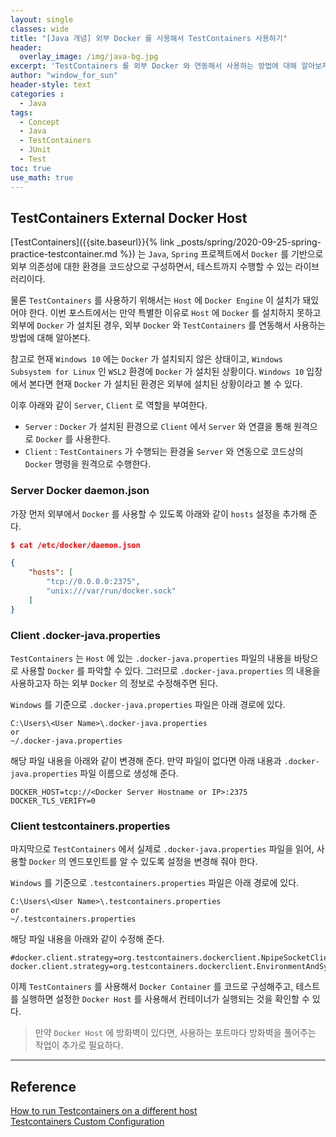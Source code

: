 ```yaml
--- 
layout: single
classes: wide
title: "[Java 개념] 외부 Docker 를 사용해서 TestContainers 사용하기"
header:
  overlay_image: /img/java-bg.jpg 
excerpt: 'TestContainers 를 외부 Docker 와 연동해서 사용하는 방법에 대해 알아보자'
author: "window_for_sun"
header-style: text
categories :
  - Java
tags:
  - Concept
  - Java
  - TestContainers
  - JUnit
  - Test
toc: true 
use_math: true
---  
```


## TestContainers External Docker Host
[TestContainers]({{site.baseurl}}{% link _posts/spring/2020-09-25-spring-practice-testcontainer.md %})
는 `Java`, `Spring` 프로젝트에서 `Docker` 를 기반으로 외부 의존성에 대한 환경을 코드상으로 구성하면서, 
테스트까지 수행할 수 있는 라이브러리이다.  

물론 `TestContainers` 를 사용하기 위해서는 `Host` 에 `Docker Engine` 이 설치가 돼있어야 한다. 
이번 포스트에서는 만약 특별한 이유로 `Host` 에 `Docker` 를 설치하지 못하고 외부에 `Docker` 가 설치된 경우, 
외부 `Docker` 와 `TestContainers` 를 연동해서 사용하는 방법에 대해 알아본다.  

참고로 현재 `Windows 10` 에는 `Docker` 가 설치되지 않은 상태이고, 
`Windows Subsystem for Linux` 인 `WSL2` 환경에 `Docker` 가 설치된 상황이다. 
`Windows 10` 입장에서 본다면 현재 `Docker` 가 설치된 환경은 외부에 설치된 상황이라고 볼 수 있다.  

이후 아래와 같이 `Server`, `Client` 로 역할을 부여한다.  
- `Server` : `Docker` 가 설치된 환경으로 `Client` 에서 `Server` 와 연결을 통해 원격으로 `Docker` 를 사용한다. 
- `Client` : `TestContainers` 가 수행되는 환경울 `Server` 와 연동으로 코드상의 `Docker` 명령을 원격으로 수행한다. 

### Server Docker daemon.json
가장 먼저 외부에서 `Docker` 를 사용할 수 있도록 아래와 같이 `hosts` 설정을 추가해 준다. 

```json
$ cat /etc/docker/daemon.json

{
	"hosts": [
		"tcp://0.0.0.0:2375",
		"unix:///var/run/docker.sock"
	]
}
```  

### Client .docker-java.properties
`TestContainers` 는 `Host` 에 있는 `.docker-java.properties` 파일의 내용을 바탕으로 사용할 `Docker` 를 파악할 수 있다. 
그러므로 `.docker-java.properties` 의 내용을 사용하고자 하는 외부 `Docker` 의 정보로 수정해주면 된다. 

`Windows` 를 기준으로 `.docker-java.properties` 파일은 아래 경로에 있다. 

```
C:\Users\<User Name>\.docker-java.properties
or
~/.docker-java.properties
```  

해당 파일 내용을 아래와 같이 변경해 준다. 
만약 파일이 없다면 아래 내용과 `.docker-java.properties` 파일 이름으로 생성해 준다.  

```properties
DOCKER_HOST=tcp://<Docker Server Hostname or IP>:2375
DOCKER_TLS_VERIFY=0
```  

### Client testcontainers.properties
마지막으로 `TestContainers` 에서 실제로 `.docker-java.properties` 파일을 읽어, 
사용할 `Docker` 의 엔드포인트를 알 수 있도록 설정을 변경해 줘야 한다.  

`Windows` 를 기준으로 `.testcontainers.properties` 파일은 아래 경로에 있다.  

```
C:\Users\<User Name>\.testcontainers.properties
or
~/.testcontainers.properties
```  

해당 파일 내용을 아래와 같이 수정해 준다.  

```properties
#docker.client.strategy=org.testcontainers.dockerclient.NpipeSocketClientProviderStrategy
docker.client.strategy=org.testcontainers.dockerclient.EnvironmentAndSystemPropertyClientProviderStrategy
```  

이제 `TestContainers` 를 사용해서 `Docker Container` 를 코드로 구성해주고, 
테스트를 실행하면 설정한 `Docker Host` 를 사용해서 컨테이너가 실행되는 것을 확인할 수 있다.  

> 만약 `Docker Host` 에 방화벽이 있다면, 사용하는 포트마다 방화벽을 풀어주는 작업이 추가로 필요하다. 

---
## Reference
[How to run Testcontainers on a different host](https://stackoverflow.com/questions/62298539/how-to-run-testcontainers-on-a-different-host)  
[Testcontainers Custom Configuration](https://www.testcontainers.org/features/configuration/)  

